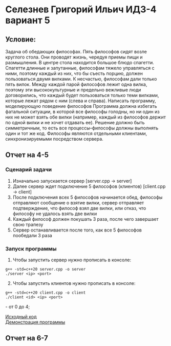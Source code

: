 # Селезнев Григорий Ильич ИДЗ-4 вариант 5
## Условие:
Задача об обедающих философах. Пять философов сидят возле круглого стола. Они проводят жизнь, чередуя приемы пищи и
размышления. В центре стола находится большое блюдо спагетти. Спагетти длинные и запутанные, философам тяжело управляться с ними, поэтому каждый из них, что бы съесть порцию, должен пользоваться двумя вилками. К несчастью, философам дали только пять вилок. Между каждой парой философов лежит одна вилка, поэтому эти высококультурные и предельно вежливые люди договорились, что каждый будет пользоваться только теми вилками, которые лежат рядом с ним (слева и справа). Написать программу, моделирующую поведение философов Программа должна избегать фатальной ситуации, в которой все философы голодны, но ни один из них не может взять обе вилки (например, каждый из философов держит по одной вилки и не хочет отдавать ее). Решение должно быть симметричным, то есть все процессы–философы должны выполнять один и тот же код. Философы являются отдельными клиентами, синхронизируемыми посредством сервера.

## Отчет на 4-5

### Сценарий задачи
1. Изначально запускается сервер [server.cpp -> server]
2. Далее сервер ждет подключение 5 философов (клиентов) [client.cpp -> client]
3. После подключения всех 5 философов начинается обед, философы отправляют сообщение о взятие вилки, сервер отправляет подтверждение, что философ взял две вилки, или отказ, что философу не удалось взять две вилки
4. Каждый философ должен покушать 3 раза, после чего завершает свою трапезу
5. Сервер останавливается после того, как все 5 философов пообедали 3 раза

### Запуск программы
1. Чтобы запустить сервер нужно прописать в консоле:
```
g++ -std=c++20 server.cpp -o server
./server <ip> <port>
```
2. Чтобы запустить клиентов нужно прописать в консоле:
```
g++ -std=c++20 client.cpp -o client
./client <id> <ip> <port>
```
<id> - от 0 до 4;

[Исходный код]()  
[Демонстрация программы]()


## Отчет на 6-7
